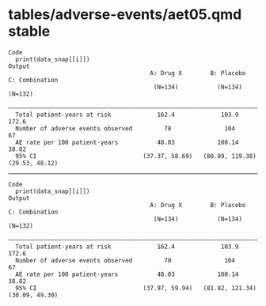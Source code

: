 # tables/adverse-events/aet05.qmd stable

    Code
      print(data_snap[[i]])
    Output
                                            A: Drug X        B: Placebo      C: Combination
                                             (N=134)           (N=134)          (N=132)    
      —————————————————————————————————————————————————————————————————————————————————————
      Total patient-years at risk             162.4             103.9            172.6     
      Number of adverse events observed         78               104               67      
      AE rate per 100 patient-years           48.03            100.14            38.82     
      95% CI                              (37.37, 58.69)   (80.89, 119.38)   (29.53, 48.12)

---

    Code
      print(data_snap[[i]])
    Output
                                            A: Drug X        B: Placebo      C: Combination
                                             (N=134)           (N=134)          (N=132)    
      —————————————————————————————————————————————————————————————————————————————————————
      Total patient-years at risk             162.4             103.9            172.6     
      Number of adverse events observed         78               104               67      
      AE rate per 100 patient-years           48.03            100.14            38.82     
      95% CI                              (37.97, 59.94)   (81.82, 121.34)   (30.09, 49.30)

